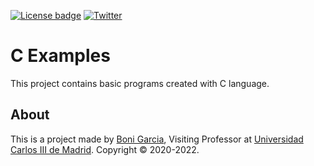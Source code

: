 [![License badge](https://img.shields.io/badge/license-Apache2-green.svg)](https://www.apache.org/licenses/LICENSE-2.0)
[![Twitter](https://img.shields.io/badge/follow-@boni_gg-green.svg)](https://twitter.com/boni_gg)

# C Examples

This project contains basic programs created with C language.

## About

This is a project made by [Boni Garcia], Visiting Professor at [Universidad Carlos III de Madrid]. Copyright &copy; 2020-2022.

[Universidad Carlos III de Madrid]: https://www.it.uc3m.es/bogarcia/index.html
[Boni Garcia]: https://bonigarcia.dev/
